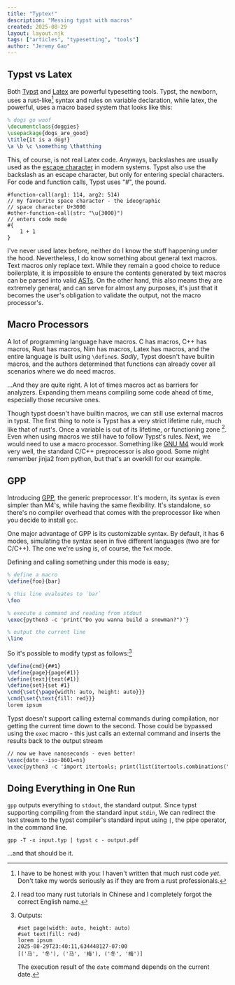 ```yaml
---
title: "Typtex!"
description: "Messing typst with macros"
created: 2025-08-29
layout: layout.njk
tags: ["articles", "typesetting", "tools"]
author: "Jeremy Gao"
---
```


## Typst vs Latex

Both [Typst](https://typst.app/) and [Latex](https://www.latex-project.org/) are powerful typesetting tools. Typst, the newborn, uses a rust-like[^rust]
syntax and rules on variable declaration, while latex, the powerful, uses a macro based system that
looks like this:

[^rust]: I have to be honest with you: I haven't written that much rust code _yet_. Don't take my words
seriously as if they are from a rust professionals.

```tex
% dogs go woof
\documentclass{doggies}
\usepackage{dogs_are_good}
\title{it is a dog!}
\a \b \c \something \thatthing
```

This, of course, is not real Latex code. Anyways, backslashes are usually used as the [escape character](https://en.wikipedia.org/wiki/Escape_character) in modern systems. Typst also use the backslash as an escape character,
but only for entering special characters. For code and function calls, Typst uses "#", the pound.

```typst
#function-call(arg1: 114, arg2: 514)
// my favourite space character - the ideographic
// space character U+3000
#other-function-call(str: "\u{3000}")
// enters code mode
#{
    1 + 1
}
```

I've never used latex before, neither do I know the stuff happening under the hood.
Nevertheless, I do know something about general text macros. Text macros
only replace text. While they remain a good choice to reduce boilerplate, it is impossible to ensure the contents
generated by text macros can be parsed into valid [ASTs](https://en.wikipedia.org/wiki/Abstract_syntax_tree).
On the other hand, this also means they are extremely general, and can serve for almost any purposes, it's just
that it becomes the user's obligation to validate the output, not the macro processor's.

## Macro Processors

A lot of programming language have macros. C has macros, C++ has macros, Rust has macros, Nim has macros,
Latex has macros, and the entire language is built using `\define`s. _Sadly_, Typst doesn't have
builtin macros, and the authors determined that functions can already cover all scenarios where we do need
macros.

...And they are quite right. A lot of times macros act as barriers for analyzers. Expanding them
means compiling some code ahead of time, especially those recursive ones.

Though typst doesn't have builtin macros, we can still use external macros in typst.
The first thing to note is Typst has a very strict lifetime rule, much like that of rust's.
Once a variable is out of its lifetime, or functioning zone [^chinese]. Even when using macros
we still have to follow Typst's rules. Next, we would need to use a macro processor. Something like
[GNU M4](https://www.gnu.org/software/m4/) would work very well, the standard C/C++ preprocessor
is also good. Some might remember jinja2 from python, but that's an overkill for our example.

[^chinese]: I read too many rust tutorials in Chinese and I completely forgot
the correct English name.

## GPP

Introducing [GPP](https://logological.org/gpp), the generic preprocessor. It's modern, its syntax is even
simpler than M4's, while having the same flexibility. It's standalone, so there's no compiler overhead
that comes with the preprocessor like when you decide to install `gcc`.

One major advantage of GPP is its customizable syntax. By default, it has 6 modes, simulating
the syntax seen in five different languages (two are for C/C++). The one we're using is, of course,
the `TeX` mode.

Defining and calling something under this mode is easy;

```tex
% define a macro
\define{foo}{bar}

% this line evaluates to `bar`
\foo

% execute a command and reading from stdout
\exec{python3 -c 'print("Do you wanna build a snowman?")'}

% output the current line
\line
```

So it's possible to modify typst as follows:[^output]

```tex
\define{cmd}{##1}
\define{page}{page(#1)}
\define{text}{text(#1)}
\define{set}{set #1}
\cmd{\set{\page{width: auto, height: auto}}}
\cmd{\set{\text{fill: red}}}
lorem ipsum
```

[^output]: Outputs:

    ```typst
    #set page(width: auto, height: auto)
    #set text(fill: red)
    lorem ipsum
    2025-08-29T23:40:11,634448127-07:00
    [('马', '冬'), ('马', '梅'), ('冬', '梅')]
    ```

    The execution result of the `date` command depends on the current date.

Typst doesn't support calling external commands during compilation, nor getting the current time down to the
second. Those could be bypassed using the `exec` macro - this just calls an external command and inserts the
results back to the output stream

```tex
// now we have nanoseconds - even better!
\exec{date --iso-8601=ns}
\exec{python3 -c 'import itertools; print(list(itertools.combinations("马冬梅", 2)))'}
```

## Doing Everything in One Run

`gpp` outputs everything to `stdout`, the standard output. Since typst supporting compiling from
the standard input `stdin`, We can redirect the text stream to the typst compiler's standard input using `|`,
the pipe operator, in the command line.

```shell
gpp -T -x input.typ | typst c - output.pdf
```

...and that should be it.
